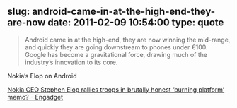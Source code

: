 slug: android-came-in-at-the-high-end-they-are-now
date: 2011-02-09 10:54:00
type: quote
---

> Android came in at the high-end, they are now winning the mid-range, and quickly they are going downstream to phones under €100. Google has become a gravitational force, drawing much of the industry’s innovation to its core.

Nokia’s Elop on Android

 [Nokia CEO Stephen Elop rallies troops in brutally honest ‘burning platform’ memo? - Engadget](http://www.engadget.com/2011/02/08/nokia-ceo-stephen-elop-rallies-troops-in-brutally-honest-burnin/)
